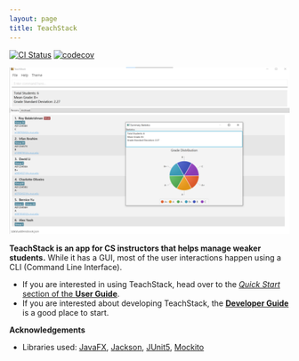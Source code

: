 ```yaml
---
layout: page
title: TeachStack
---
```


[![CI Status](https://github.com/AY2324S2-CS2103T-T09-1/tp/workflows/Java%20CI/badge.svg)](https://github.com/AY2324S2-CS2103T-T09-1/tp/actions)
[![codecov](https://codecov.io/gh/AY2324S2-CS2103T-T09-1/tp/graph/badge.svg?token=7WFJBKE6LA)](https://codecov.io/gh/AY2324S2-CS2103T-T09-1/tp)

![Ui](images/Ui.png)

**TeachStack is an app for CS instructors that helps manage weaker students.** While it has a GUI, most of the user interactions happen using a CLI (Command Line Interface).

* If you are interested in using TeachStack, head over to the [_Quick Start_ section of the **User Guide**](UserGuide.html#5-quick-start).
* If you are interested about developing TeachStack, the [**Developer Guide**](DeveloperGuide.html) is a good place to start.


**Acknowledgements**

* Libraries used: [JavaFX](https://openjfx.io/), [Jackson](https://github.com/FasterXML/jackson), [JUnit5](https://github.com/junit-team/junit5), [Mockito](https://github.com/mockito/mockito)
